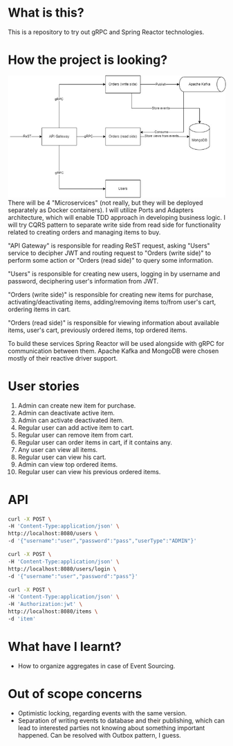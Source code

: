 # What is this?

This is a repository to try out gRPC and Spring Reactor technologies.

# How the project is looking?

![](structure.png)
There will be 4 "Microservices" (not really, but they will be deployed separately as Docker containers). I will
utilize Ports and Adapters architecture, which will enable TDD approach in developing business logic. I will try CQRS
pattern to separate write side from read side for functionality related to creating orders and managing items to buy.

"API Gateway" is responsible for reading ReST request, asking "Users" service to decipher JWT and routing request to
"Orders (write side)" to perform some action or "Orders (read side)" to query some information.

"Users" is responsible for creating new users, logging in by username and password, deciphering user's information from
JWT.

"Orders (write side)" is responsible for creating new items for purchase, activating/deactivating items, adding/removing
items to/from user's cart, ordering items in cart.

"Orders (read side)" is responsible for viewing information about available items, user's cart, previously ordered
items, top ordered items.

To build these services Spring Reactor will be used alongside with gRPC for communication between them. Apache
Kafka and MongoDB were chosen mostly of their reactive driver support.

# User stories

1) Admin can create new item for purchase.
2) Admin can deactivate active item.
3) Admin can activate deactivated item.
4) Regular user can add active item to cart.
5) Regular user can remove item from cart.
6) Regular user can order items in cart, if it contains any.
7) Any user can view all items.
8) Regular user can view his cart.
9) Admin can view top ordered items.
10) Regular user can view his previous ordered items.

# API

```bash
curl -X POST \
-H 'Content-Type:application/json' \
http://localhost:8080/users \
-d '{"username":"user","password":"pass","userType":"ADMIN"}'
```

```bash
curl -X POST \
-H 'Content-Type:application/json' \
http://localhost:8080/users/login \
-d '{"username":"user","password":"pass"}'
```

```bash
curl -X POST \
-H 'Content-Type:application/json' \
-H 'Authorization:jwt' \
http://localhost:8080/items \
-d 'item'
```

# What have I learnt?

* How to organize aggregates in case of Event Sourcing.

# Out of scope concerns

* Optimistic locking, regarding events with the same version.
* Separation of writing events to database and their publishing, which can lead to interested parties not knowing about
  something important happened. Can be resolved with Outbox pattern, I guess.